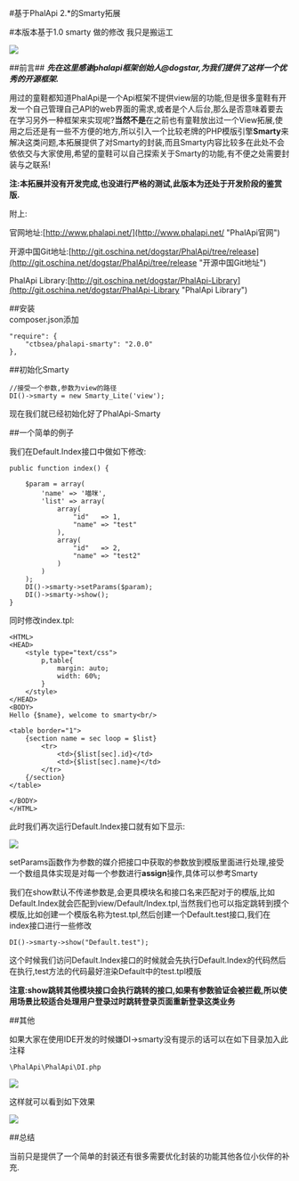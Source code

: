 #基于PhalApi 2.*的Smarty拓展 

#本版本基于1.0 smarty 做的修改 我只是搬运工

![](http://webtools.qiniudn.com/master-LOGO-20150410_50.jpg)

##前言##
***先在这里感谢phalapi框架创始人@dogstar,为我们提供了这样一个优秀的开源框架.***

用过的童鞋都知道PhalApi是一个Api框架不提供view层的功能,但是很多童鞋有开发一个自己管理自己API的web界面的需求,或者是个人后台,那么是否意味着要去在学习另外一种框架来实现呢?**当然不是**在之前也有童鞋放出过一个View拓展,使用之后还是有一些不方便的地方,所以引入一个比较老牌的PHP模版引擎**Smarty**来解决这类问题,本拓展提供了对Smarty的封装,而且Smarty内容比较多在此处不会依依交与大家使用,希望的童鞋可以自己探索关于Smarty的功能,有不便之处需要封装与之联系!

**注:本拓展并没有开发完成,也没进行严格的测试,此版本为还处于开发阶段的鉴赏版.**

附上:

官网地址:[http://www.phalapi.net/](http://www.phalapi.net/ "PhalApi官网")

开源中国Git地址:[http://git.oschina.net/dogstar/PhalApi/tree/release](http://git.oschina.net/dogstar/PhalApi/tree/release "开源中国Git地址")

PhalApi Library:[http://git.oschina.net/dogstar/PhalApi-Library](http://git.oschina.net/dogstar/PhalApi-Library "PhalApi Library")

##安装  
composer.json添加

    "require": {
        "ctbsea/phalapi-smarty": "2.0.0"
    },

##初始化Smarty

	//接受一个参数,参数为view的路径
	DI()->smarty = new Smarty_Lite('view');

现在我们就已经初始化好了PhalApi-Smarty

##一个简单的例子

我们在Default.Index接口中做如下修改:

	public function index() {

        $param = array(
            'name' => '喵咪',
            'list' => array(
                array(
                    "id"   => 1,
                    "name" => "test"
                ),
                array(
                    "id"   => 2,
                    "name" => "test2"
                )
            )
        );
        DI()->smarty->setParams($param);
        DI()->smarty->show();
    }

同时修改index.tpl:

	<HTML>
	<HEAD>
	    <style type="text/css">
	        p,table{
	            margin: auto;
	            width: 60%;
	        }
	    </style>
	</HEAD>
	<BODY>
	Hello {$name}, welcome to smarty<br/>
	
	<table border="1">
	    {section name = sec loop = $list}
	        <tr>
	            <td>{$list[sec].id}</td>
	            <td>{$list[sec].name}</td>
	        </tr>
	    {/section}
	</table>
	
	</BODY>
	</HTML>

此时我们再次运行Default.Index接口就有如下显示:

![](http://i.imgur.com/rlIjGI2.png)

setParams函数作为参数的媒介把接口中获取的参数放到模版里面进行处理,接受一个数组具体实现是对每一个参数进行**assign**操作,具体可以参考Smarty

我们在show默认不传递参数是,会更具模块名和接口名来匹配对于的模版,比如Default.Index就会匹配到view/Default/Index.tpl,当然我们也可以指定跳转到摸个模版,比如创建一个模版名称为test.tpl,然后创建一个Default.test接口,我们在index接口进行一些修改
	
	DI()->smarty->show("Default.test");

这个时候我们访问Default.Index接口的时候就会先执行Default.Index的代码然后在执行,test方法的代码最好渲染Default中的test.tpl模版

**注意:show跳转其他模块接口会执行跳转的接口,如果有参数验证会被拦截,所以使用场景比较适合处理用户登录过时跳转登录页面重新登录这类业务**

##其他

如果大家在使用IDE开发的时候嫌DI->smarty没有提示的话可以在如下目录加入此注释

	\PhalApi\PhalApi\DI.php

![](http://i.imgur.com/anwqdWh.png)

这样就可以看到如下效果

![](http://i.imgur.com/sGwfd3h.png)

##总结

当前只是提供了一个简单的封装还有很多需要优化封装的功能其他各位小伙伴的补充.
